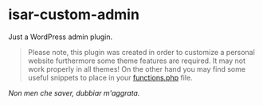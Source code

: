 isar-custom-admin
=================

Just a WordPress admin plugin.

> Please note, this plugin was created in order to customize a personal website furthermore some theme features are required. It may not work properly in all themes! On the other hand you may find some useful snippets to place in your [functions.php] file.

*Non men che saver, dubbiar m'aggrata.*

[iSarch]:http://isarch.it
[functions.php]:http://codex.wordpress.org/Functions_File_Explained
